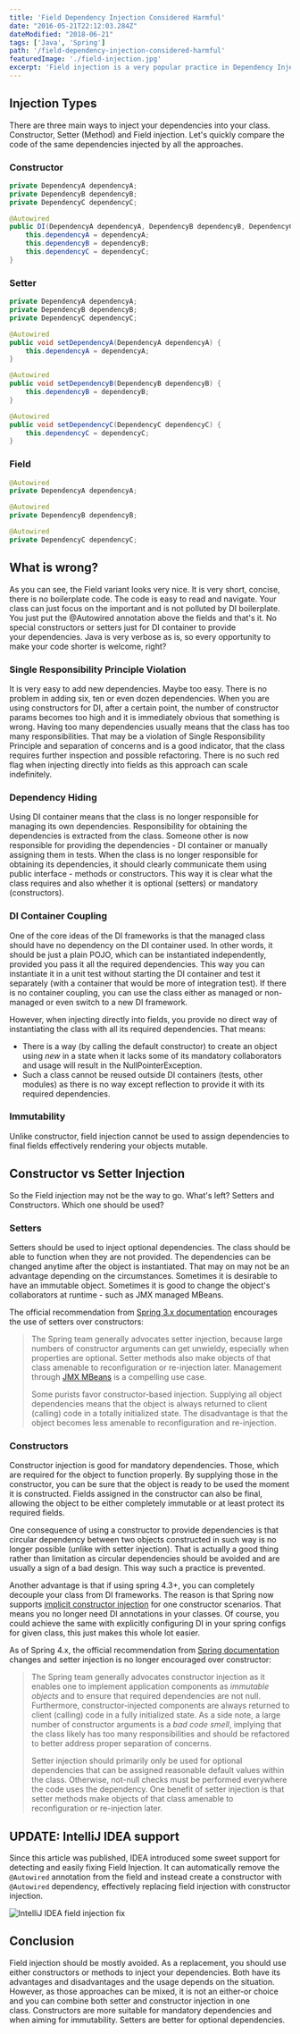 ```yaml
---
title: 'Field Dependency Injection Considered Harmful'
date: "2016-05-21T22:12:03.284Z"
dateModified: "2018-06-21"
tags: ['Java', 'Spring']
path: '/field-dependency-injection-considered-harmful'
featuredImage: './field-injection.jpg'
excerpt: 'Field injection is a very popular practice in Dependency Injection frameworks, such as Spring. It has, however, several serious trade-offs and should generally be avoided.'
---
```


<PostHeader frontmatter={props.data.mdx.frontmatter} />

## Injection Types

There are three main ways to inject your dependencies into your class. Constructor, Setter (Method) and Field injection. Let\'s quickly compare the code of the same dependencies injected by all the approaches.

### Constructor

```java
private DependencyA dependencyA;
private DependencyB dependencyB;
private DependencyC dependencyC;

@Autowired
public DI(DependencyA dependencyA, DependencyB dependencyB, DependencyC dependencyC) {
    this.dependencyA = dependencyA;
    this.dependencyB = dependencyB;
    this.dependencyC = dependencyC;
}
```

### Setter

```java
private DependencyA dependencyA;
private DependencyB dependencyB;
private DependencyC dependencyC;

@Autowired
public void setDependencyA(DependencyA dependencyA) {
    this.dependencyA = dependencyA;
}

@Autowired
public void setDependencyB(DependencyB dependencyB) {
    this.dependencyB = dependencyB;
}

@Autowired
public void setDependencyC(DependencyC dependencyC) {
    this.dependencyC = dependencyC;
}
```

### Field

```java
@Autowired
private DependencyA dependencyA;

@Autowired
private DependencyB dependencyB;

@Autowired
private DependencyC dependencyC;
```

## What is wrong?

As you can see, the Field variant looks very nice. It is very short, concise, there is no boilerplate code. The code is easy to read and navigate. Your class can just focus on the important and is not polluted by DI boilerplate. You just put the @Autowired annotation above the fields and that\'s it. No special constructors or setters just for DI container to provide your dependencies. Java is very verbose as is, so every opportunity to make your code shorter is welcome, right?

### Single Responsibility Principle Violation

It is very easy to add new dependencies. Maybe too easy. There is no problem in adding six, ten or even dozen dependencies. When you are using constructors for DI, after a certain point, the number of constructor params becomes too high and it is immediately obvious that something is wrong. Having too many dependencies usually means that the class has too many responsibilities. That may be a violation of Single Responsibility Principle and separation of concerns and is a good indicator, that the class requires further inspection and possible refactoring. There is no such red flag when injecting directly into fields as this approach can scale indefinitely.

### Dependency Hiding

Using DI container means that the class is no longer responsible for managing its own dependencies. Responsibility for obtaining the dependencies is extracted from the class. Someone other is now responsible for providing the dependencies - DI container or manually assigning them in tests. When the class is no longer responsible for obtaining its dependencies, it should clearly communicate them using public interface - methods or constructors. This way it is clear what the class requires and also whether it is optional (setters) or mandatory (constructors).

### DI Container Coupling

One of the core ideas of the DI frameworks is that the managed class should have no dependency on the DI container used. In other words, it should be just a plain POJO, which can be instantiated independently, provided you pass it all the required dependencies. This way you can instantiate it in a unit test without starting the DI container and test it separately (with a container that would be more of integration test). If there is no container coupling, you can use the class either as managed or non-managed or even switch to a new DI framework.

However, when injecting directly into fields, you provide no direct way of instantiating the class with all its required dependencies. That means:

-   There is a way (by calling the default constructor) to create an object using *new* in a state when it lacks some of its mandatory collaborators and usage will result in the NullPointerException.
-   Such a class cannot be reused outside DI containers (tests, other modules) as there is no way except reflection to provide it with its required dependencies.

### Immutability

Unlike constructor, field injection cannot be used to assign dependencies to final fields effectively rendering your objects mutable.

## Constructor vs Setter Injection

So the Field injection may not be the way to go. What\'s left? Setters and Constructors. Which one should be used?

### Setters

Setters should be used to inject optional dependencies. The class should be able to function when they are not provided. The dependencies can be changed anytime after the object is instantiated. That may on may not be an advantage depending on the circumstances. Sometimes it is desirable to have an immutable object. Sometimes it is good to change the object\'s collaborators at runtime - such as JMX managed MBeans.

The official recommendation from [Spring 3.x documentation](http://docs.spring.io/spring/docs/3.1.x/spring-framework-reference/html/beans.html#d0e2778) encourages the use of setters over constructors:

> The Spring team generally advocates setter injection, because large numbers of constructor arguments can get unwieldy, especially when properties are optional. Setter methods also make objects of that class amenable to reconfiguration or re-injection later. Management through [JMX MBeans](http://docs.spring.io/spring/docs/3.1.x/spring-framework-reference/html/jmx.html "23. JMX") is a compelling use case.
>
> Some purists favor constructor-based injection. Supplying all object dependencies means that the object is always returned to client (calling) code in a totally initialized state. The disadvantage is that the object becomes less amenable to reconfiguration and re-injection.

### Constructors

Constructor injection is good for mandatory dependencies. Those, which are required for the object to function properly. By supplying those in the constructor, you can be sure that the object is ready to be used the moment it is constructed. Fields assigned in the constructor can also be final, allowing the object to be either completely immutable or at least protect its required fields.

One consequence of using a constructor to provide dependencies is that circular dependency between two objects constructed in such way is no longer possible (unlike with setter injection). That is actually a good thing rather than limitation as circular dependencies should be avoided and are usually a sign of a bad design. This way such a practice is prevented.

Another advantage is that if using spring 4.3+, you can completely decouple your class from DI frameworks. The reason is that Spring now supports [implicit constructor injection](https://spring.io/blog/2016/03/04/core-container-refinements-in-spring-framework-4-3) for one constructor scenarios. That means you no longer need DI annotations in your classes. Of course, you could achieve the same with explicitly configuring DI in your spring configs for given class, this just makes this whole lot easier.

As of Spring 4.x, the official recommendation from [Spring documentation](http://docs.spring.io/spring/docs/4.2.x/spring-framework-reference/html/beans.html#beans-constructor-injection) changes and setter injection is no longer encouraged over constructor:

> The Spring team generally advocates constructor injection as it enables one to implement application components as *immutable objects* and to ensure that required dependencies are not null. Furthermore, constructor-injected components are always returned to client (calling) code in a fully initialized state. As a side note, a large number of constructor arguments is a *bad code smell*, implying that the class likely has too many responsibilities and should be refactored to better address proper separation of concerns.
>
> Setter injection should primarily only be used for optional dependencies that can be assigned reasonable default values within the class. Otherwise, not-null checks must be performed everywhere the code uses the dependency. One benefit of setter injection is that setter methods make objects of that class amenable to reconfiguration or re-injection later.

## UPDATE: IntelliJ IDEA support
Since this article was published, IDEA introduced some sweet support for detecting and easily fixing Field Injection. It can automatically remove the `@Autowired` annotation from the field and instead create a constructor with `@Autowired` dependency, effectively replacing field injection with constructor injection.

![IntelliJ IDEA field injection fix](./indea-field-injection.gif)

## Conclusion

Field injection should be mostly avoided. As a replacement, you should use either constructors or methods to inject your dependencies. Both have its advantages and disadvantages and the usage depends on the situation. However, as those approaches can be mixed, it is not an either-or choice and you can combine both setter and constructor injection in one class. Constructors are more suitable for mandatory dependencies and when aiming for immutability. Setters are better for optional dependencies.
